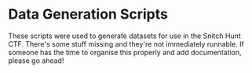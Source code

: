 # Data Generation Scripts

These scripts were used to generate datasets for use in the Snitch Hunt CTF. There's some stuff missing and they're not immediately runnable. If someone has the time to organise this properly and add documentation, please go ahead!